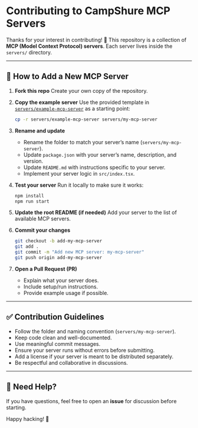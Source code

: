 # Contributing to CampShure MCP Servers

Thanks for your interest in contributing! 🎉
This repository is a collection of **MCP (Model Context Protocol) servers**. Each server lives inside the `servers/` directory.

---

## 🚀 How to Add a New MCP Server

1. **Fork this repo**
   Create your own copy of the repository.

2. **Copy the example server**
   Use the provided template in [`servers/example-mcp-server`](servers/example-mcp-server) as a starting point:

   ```bash
   cp -r servers/example-mcp-server servers/my-mcp-server
   ```

3. **Rename and update**

   * Rename the folder to match your server’s name (`servers/my-mcp-server`).
   * Update `package.json` with your server’s name, description, and version.
   * Update `README.md` with instructions specific to your server.
   * Implement your server logic in `src/index.tsx`.

4. **Test your server**
   Run it locally to make sure it works:

   ```bash
   npm install
   npm run start
   ```

5. **Update the root README (if needed)**
   Add your server to the list of available MCP servers.

6. **Commit your changes**

   ```bash
   git checkout -b add-my-mcp-server
   git add .
   git commit -m "Add new MCP server: my-mcp-server"
   git push origin add-my-mcp-server
   ```

7. **Open a Pull Request (PR)**

   * Explain what your server does.
   * Include setup/run instructions.
   * Provide example usage if possible.

---

## ✅ Contribution Guidelines

* Follow the folder and naming convention (`servers/my-mcp-server`).
* Keep code clean and well-documented.
* Use meaningful commit messages.
* Ensure your server runs without errors before submitting.
* Add a license if your server is meant to be distributed separately.
* Be respectful and collaborative in discussions.

---

## 📢 Need Help?

If you have questions, feel free to open an **issue** for discussion before starting.

Happy hacking! 🚀
